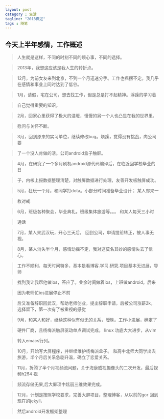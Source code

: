 ```yaml
---
layout: post
category : 生活
tagline: "2013概述"
tags : 随笔
---
```


## 今天上半年感情，工作概述 ##

>   人生就是这样，不同的时刻不同的烦心事，不同的选择。

>   2013年，我想这应该是我人生的转折点。

>   12月，为前女友来到北京，不到一个月迅速分手。工作也摇摆不定。我几乎在感情和事业上同时达到了低谷。

>   1月，请假，宅在公司，想去找工作，但是总是打不起精神。浮躁的学习着

>   自己觉得重要的知识。

>   2月，回家心里获得了极大的温暖，慢慢的另一个人也凸显在我的世界里，

>   慰问与关怀不断。

>   3月，回到原来的实习单位，继续修改bug。烦躁，觉得没有挑战，向公司要

>   了一个没人肯做的活。公司android盒子触屏。 

>   4月，在研究了一个多月刷机android源代码编译后，在临近回学校毕业的日

>   子，内核上报数据整理清楚，对触屏数据进行处理，友善开发板触屏成功。

>   5月，狂玩一个月，和同学打dota。小部分时间准备毕业设计； 某人邮来一

>   枚对戒

>   6月，班级各种聚会，毕业典礼，班级集体旅游等。。。 和某人每天三小时

>   通话 

>   7月，某人来武汉玩，开心三天后， 回到公司，申请提前转正，被人事无视。

>   8月，某人消失半个月，感情动摇不定，我对这莫名其妙的感情失去了信心。

>   工作不顺利，每天时间特多，基本是看博客.学习.研究.项目基本无进展，导师

>   找到我让我帮他做ios，答应了。业余时间做着ios，上班做android。后来

>   因为老师忙ios进展停止不前

>   后又准备辞职回武汉，帮助老师创业，提出辞职申请，后被公司涨薪2k，选择留下，第一次有了被重视的感觉

>   9月，和某人和好，继续这种似有似无的关系，暧昧。工作小进展，确定了

>   硬件厂商，且杨梅派触屏驱动单点调试完成。 linux 功底大大进步，从vim

>   转入emacs行列。

>   10月，开始写大屏程序，并继续维护杨梅派盒子。 和高中北师大同学出去旅游，半个月后关系急剧升温，确立了恋爱关系。

>   11月，折腾了半个月视频流问题，关于海康威视摄像头的二次开发，最后视频h264 视

>   频流存储无果,后大屏项中炫丽三维效果完成。

>   12月，计划是按照学校要求，完善大屏项目，整理博客，从以前的gor 回到现在的jekyll，

>    然后android开发框架整理
